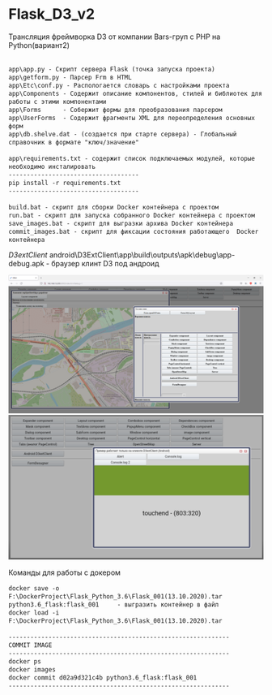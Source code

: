 # Flask_D3_v2
Трансляция фреймворка D3 от компании Bars-груп с PHP на Python(вариант2)

```

app\app.py - Скрипт сервера Flask (точка запуска проекта)
app\getform.py - Парсер Frm в HTML
app\Etc\conf.py - Распологается словарь с настройками проекта
app\Components - Содержит описание компонентов, стилей и библиотек для работы с этими компонентами
app\Forms      - Собержит формы для преобразования парсером
app\UserForms  - Содержит фрагменты XML для переопределения основных форм
app\db.shelve.dat - (создается при старте сервера) - Глобальный справочник в формате "ключ/значение"

app\requirements.txt - содержит список подключаемых модулей, которые необходимо инсталировать
------------------------------------
pip install -r requirements.txt 
------------------------------------

build.bat - скрипт для сборки Docker контейнера с проектом
run.bat - скрипт для запуска собранного Docker контейнера с проектом
save_images.bat - скрипт для выгразки архива Docker контейнера
commit_images.bat - скрипт для фиксации состояния работающего  Docker контейнера

```


*D3extClient*
android\D3ExtClient\app\build\outputs\apk\debug\app-debug.apk - браузер клинт D3 под андроид


<img src="https://github.com/MyasnikovIA/Flask_D3_v2/blob/main/img/scr.png?raw=true"/>


<img src="https://github.com/MyasnikovIA/Flask_D3_v2/blob/main/img/scrAndroid.png?raw=true"/>

Команды для работы с докером
```
docker save -o F:\DockerProject\Flask_Python_3.6\Flask_001(13.10.2020).tar python3.6_flask:flask_001     - выгразить контейнер в файл 
docker load -i F:\DockerProject\Flask_Python_3.6\Flask_001(13.10.2020).tar

-------------------------------------------------------------
COMMIT IMAGE
-------------------------------------------------------------
docker ps
docker images
docker commit d02a9d321c4b python3.6_flask:flask_001
-------------------------------------------------------------
```